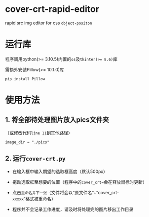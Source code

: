 # cover-crt-rapid-editor
 rapid src img editor for css `object-positon`
# 运行库
程序调用python(>= 3.10.5)内置的`os`及`tkinter(>= 8.6)`库

需额外安装Pillow(>= 10.1.0)库

`pip install Pillow`
# 使用方法
## 1. 将全部待处理图片放入pics文件夹
（或修改代码`line 11`到其他路径）

`image_dir = "./pics"`

## 2. 运行`cover-crt.py`
* 在输入框中输入期望的选取框高度（默认500px）

* 拖动选取框至想要的位置（程序中的`cover_crt=`会在释放鼠标时更新）
* 点击`重命名并下一张`（文件将会以“原文件名”+“cover_crt-`xxxxx`”格式被重命名）
* 程序并不会记录工作进度，请及时将处理完的图片移出工作目录